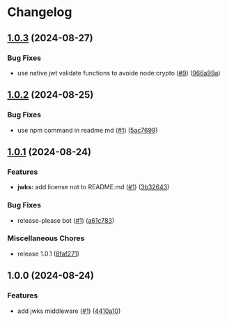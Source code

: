 # Changelog

## [1.0.3](https://github.com/waigel/hono-middlewares/compare/jwks@v1.0.2...jwks@v1.0.3) (2024-08-27)


### Bug Fixes

* use native jwt validate functions to avoide node:crypto ([#9](https://github.com/waigel/hono-middlewares/issues/9)) ([966a99a](https://github.com/waigel/hono-middlewares/commit/966a99a92b2c68fd388cc21acd10a8d285b510f6))

## [1.0.2](https://github.com/waigel/hono-middlewares/compare/jwks@v1.0.1...jwks@v1.0.2) (2024-08-25)


### Bug Fixes

* use npm command in readme.md ([#1](https://github.com/waigel/hono-middlewares/issues/1)) ([5ac7699](https://github.com/waigel/hono-middlewares/commit/5ac7699ebc40f7e1504a177ea5ccd0d3c91271ae))

## [1.0.1](https://github.com/waigel/hono-middlewares/compare/jwks-v1.0.0...jwks@v1.0.1) (2024-08-24)


### Features

* **jwks:** add license not to README.md ([#1](https://github.com/waigel/hono-middlewares/issues/1)) ([3b32643](https://github.com/waigel/hono-middlewares/commit/3b326430e6d858bed55e0c3ea6529a2b4ec75cb9))


### Bug Fixes

* release-please bot ([#1](https://github.com/waigel/hono-middlewares/issues/1)) ([a61c783](https://github.com/waigel/hono-middlewares/commit/a61c783fe050fb1a0796c84d9f362113315cc488))


### Miscellaneous Chores

* release 1.0.1 ([8faf271](https://github.com/waigel/hono-middlewares/commit/8faf271a61f4fe38e826d5454a4f39811351c3b7))

## 1.0.0 (2024-08-24)


### Features

* add jwks middleware ([#1](https://github.com/waigel/hono-middlewares/issues/1)) ([4410a10](https://github.com/waigel/hono-middlewares/commit/4410a10a2d5d6e6a45bbd02cd399cfbba582d1f6))
